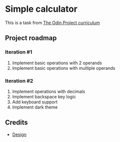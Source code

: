 # Simple calculator

This is a task from [The Odin Project curriculum](https://www.theodinproject.com/lessons/foundations-calculator)

## Project roadmap

### Iteration #1
1. Implement basic operations with 2 operands
2. Implement basic operations with multiple operands

### Iteration #2
1. Implement operations with decimals
2. Implement backspace key logic
3. Add keyboard support
4. Implement dark theme

## Credits
- [Design](https://www.figma.com/@sadekui)